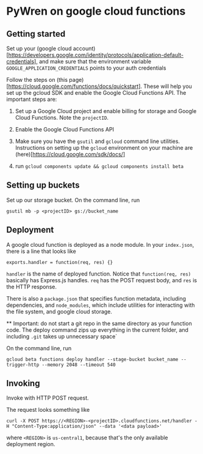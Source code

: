 # PyWren on google cloud functions

## Getting started

Set up your (google cloud account)[https://developers.google.com/identity/protocols/application-default-credentials], and make sure that the environment variable `GOOGLE_APPLICATION_CREDENTIALS` points to your auth credentials

Follow the steps on (this page)[https://cloud.google.com/functions/docs/quickstart]. These will help you set up the gcloud SDK and enable the Google Cloud Functions API. The important steps are: 

1. Set up a Google Cloud project and enable billing for storage and Google Cloud Functions. Note the `projectID`.

2. Enable the Google Cloud Functions API

3. Make sure you have the `gsutil` and `gcloud` command line utilities.
    Instructions on setting up the `gcloud` environment on your machine are (here)[https://cloud.google.com/sdk/docs/]

4. run `gcloud components update && gcloud components install beta`

## Setting up buckets
Set up our storage bucket. On the command line, run

```
gsutil mb -p <projectID> gs://bucket_name
```

## Deployment
A google cloud function is deployed as a node module. In your `index.json`, there is a line that looks like
```
exports.handler = function(req, res) {}
```

`handler` is the name of deployed function. Notice that `function(req, res)` basically has Express.js handles. `req` has the POST request body, and `res` is the HTTP response.

There is also  a `package.json` that specifies function metadata, including dependencies, and `node_modules`, which include utilities for interacting with the file system, and google cloud storage.

** Important: do not start a git repo in the same directory as your function code. The deploy command zips up everything in the current folder, and including `.git` takes up  unnecessary space`

On the command line, run 
```
gcloud beta functions deploy handler --stage-bucket bucket_name --trigger-http --memory 2048 --timeout 540 
```

## Invoking
Invoke with HTTP POST request.

The request looks something like

```
curl -X POST https://<REGION>-<projectID>.cloudfunctions.net/handler -H "Content-Type:application/json" --data '<data payload>'
```
where `<REGION>` is `us-central1`, because that's the only available deployment region.
